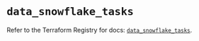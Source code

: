 # `data_snowflake_tasks`

Refer to the Terraform Registry for docs: [`data_snowflake_tasks`](https://registry.terraform.io/providers/snowflakedb/snowflake/2.6.0/docs/data-sources/tasks).
